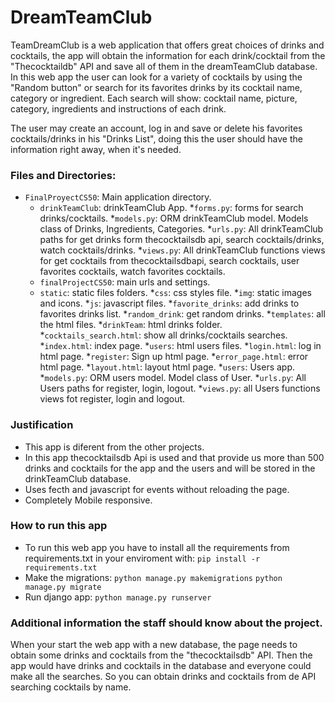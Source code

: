 # DreamTeamClub

TeamDreamClub is a web application that offers great choices of drinks and cocktails, the app will obtain the information for each 
drink/cocktail from the "Thecocktaildb" API and save all of them in the dreamTeamClub database. In this web app the user can look for a variety of cocktails by using the "Random button" or search for its favorites drinks by its cocktail name, category or ingredient. Each search will show: cocktail name, picture, category, ingredients and instructions of each drink.

The user may create an account, log in and save or delete his favorites cocktails/drinks in his "Drinks List", doing this the user should have the information right away, when it's needed.

### Files and Directories:
* `FinalProyectCS50`: Main application directory.
    * `drinkTeamClub`: drinkTeamClub App.
        *`forms.py`: forms for search drinks/cocktails.
        *`models.py`: ORM drinkTeamClub model. Models class of Drinks, Ingredients, Categories.
        *`urls.py`: All drinkTeamClub paths for get drinks form thecocktailsdb api, search cocktails/drinks, watch cocktails/drinks.
        *`views.py`: All drinkTeamClub functions views for get cocktails from thecocktailsdbapi, search cocktails, user favorites cocktails, watch favorites cocktails.
    * `finalProjectCS50`: main urls and settings.
    * `static`: static files folders.
        *`css`: css styles file.
        *`img`: static images and icons.
        *`js`: javascript files.
            *`favorite_drinks`: add drinks to favorites drinks list.
            *`random_drink`: get random drinks.
    *`templates`: all the html files.
        *`drinkTeam`: html drinks folder.
            *`cocktails_search.html`: show all drinks/cocktails searches.
            *`index.html`: index page.
        *`users`: html users files.
            *`login.html`: log in html page.
            *`register`: Sign up html page.
        *`error_page.html`: error html page.
        *`layout.html`: layout html page.
    *`users`: Users app.
        *`models.py`: ORM users model. Model class of User.
        *`urls.py`: All Users paths for register, login, logout.
        *`views.py`: all Users functions views fot register, login and logout.

### Justification
* This app is diferent from the other projects.
* In this app thecocktailsdb Api is used and that provide us more than 500 drinks and cocktails for the app and the users and will be stored in the drinkTeamClub database.
* Uses fecth and javascript for events without reloading the page.
* Completely Mobile responsive.


### How to run this app
* To run this web app you have to install all the requirements from requirements.txt in your enviroment with: 
```pip install -r requirements.txt```
* Make the migrations:
```python manage.py makemigrations```
```python manage.py migrate```
* Run django app:
```python manage.py runserver```

### Additional information the staff should know about the project.
When your start the web app with a new database, the page needs to obtain some drinks and cocktails from the "thecocktailsdb" API. Then the app would have drinks and cocktails in the database and everyone could make all the searches. So you can obtain drinks and cocktails from de API searching cocktails by name.